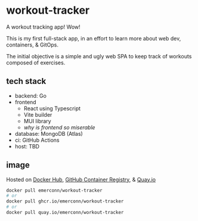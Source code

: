 # workout-tracker

A workout tracking app! Wow!

This is my first full-stack app, in an effort to learn more about web dev, containers, & GitOps.

The initial objective is a simple and ugly web SPA to keep track of workouts composed of exercises.

## tech stack

- backend: Go
- frontend
  - React using Typescript
  - Vite builder
  - MUI library
  - _why is frontend so miserable_
- database: MongoDB (Atlas)
- ci: GitHub Actions
- host: TBD

## image

Hosted on [Docker Hub](https://hub.docker.com/r/emerconn/workout-tracker), [GitHub Container Registry](https://github.com/emerconn/workout-tracker/pkgs/container/workout-tracker), & [Quay.io](https://quay.io/repository/emerconn/workout-tracker)

```bash
docker pull emerconn/workout-tracker
# or
docker pull ghcr.io/emerconn/workout-tracker
# or
docker pull quay.io/emerconn/workout-tracker
```
